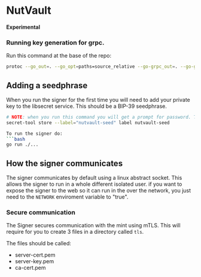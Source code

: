 # NutVault

**Experimental**

### Running key generation for grpc.

Run this command at the base of the repo:
```bash
protoc --go_out=. --go_opt=paths=source_relative --go-grpc_out=. --go-grpc_opt=paths=source_relative --experimental_allow_proto3_optional gen/signer.proto
```

## Adding a seedphrase 
When you run the signer for the first time you will need to add your private key to the libsecret service. 
This should be a BIP-39 seedphrase.
```bash 
# NOTE: when you run this command you will get a prompt for password. This is where you paste the seedphrase.
secret-tool store --label="nutvault-seed" label nutvault-seed

To run the signer do:
```bash
go run ./...
```

## How the signer communicates
The signer communicates by default using a linux abstract socket. This allows the signer to run in a whole different
isolated user. 
if you want to expose the signer to the web so it can run in the over the network, you just need to the `NETWORK`  enviroment variable to "true".

### Secure communication 
The Signer secures communication with the mint using mTLS. This will require for you to create 3 files in a directory
called `tls`.  

The files should be called: 
- server-cert.pem 
- server-key.pem
- ca-cert.pem




